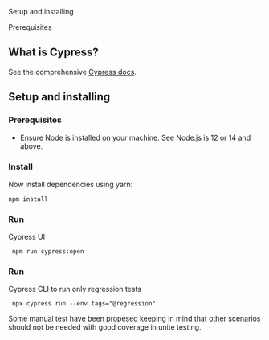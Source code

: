 Setup and installing

Prerequisites
## What is Cypress?
See the comprehensive [Cypress docs](https://docs.cypress.io/guides/overview/why-cypress.html#).

## Setup and installing
### Prerequisites
- Ensure Node is installed on your machine. See Node.js is 12 or 14 and above.
    
### Install
Now install dependencies using yarn:

    npm install

### Run
Cypress UI

     npm run cypress:open 

### Run
Cypress CLI to run only regression tests

     npx cypress run --env tags="@regression" 

Some manual test have been propesed keeping in mind that other scenarios should not be needed with good coverage in unite testing.    






